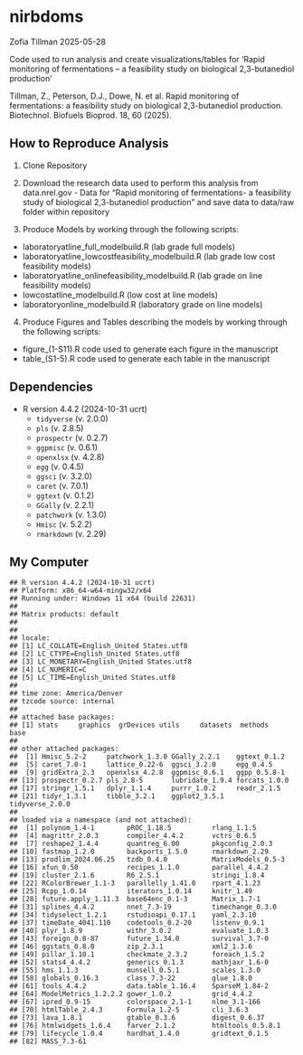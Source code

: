 nirbdoms
================
Zofia Tillman
2025-05-28

Code used to run analysis and create visualizations/tables for
‘Rapid monitoring of fermentations – a feasibility study on biological
2,3-butanediol production’ 

Tillman, Z., Peterson, D.J., Dowe, N. et al. Rapid monitoring of fermentations: a feasibility study on biological 2,3-butanediol production. Biotechnol. Biofuels Bioprod. 18, 60 (2025).

## How to Reproduce Analysis

1.  Clone Repository

2.  Download the research data used to perform this analysis from
    data.nrel.gov - Data for “Rapid monitoring of fermentations- a
    feasibility study of biological 2,3-butanediol production” and save
    data to data/raw folder within repository

3.  Produce Models by working through the following scripts:

- laboratoryatline_full_modelbuild.R (lab grade full models)
- laboratoryatline_lowcostfeasibility_modelbuild.R (lab grade low cost
  feasibility models)
- laboratoryatline_onlinefeasibility_modelbuild.R (lab grade on line
  feasibility models)
- lowcostatline_modelbuild.R (low cost at line models)
- laboratoryonline_modelbuild.R (laboratory grade on line models)



4.  Produce Figures and Tables describing the models by working through
    the following scripts:

- figure\_(1-S11).R code used to generate each figure in the manuscript
- table\_(S1-5).R code used to generate each table in the manuscript

## Dependencies

- R version 4.4.2 (2024-10-31 ucrt)
  - `tidyverse` (v. 2.0.0)
  - `pls` (v. 2.8.5)
  - `prospectr` (v. 0.2.7)
  - `ggpmisc` (v. 0.6.1)
  - `openxlsx` (v. 4.2.8)
  - `egg` (v. 0.4.5)
  - `ggsci` (v. 3.2.0)
  - `caret` (v. 7.0.1)
  - `ggtext` (v. 0.1.2)
  - `GGally` (v. 2.2.1)
  - `patchwork` (v. 1.3.0)
  - `Hmisc` (v. 5.2.2)
  - `rmarkdown` (v. 2.29)

## My Computer

    ## R version 4.4.2 (2024-10-31 ucrt)
    ## Platform: x86_64-w64-mingw32/x64
    ## Running under: Windows 11 x64 (build 22631)
    ## 
    ## Matrix products: default
    ## 
    ## 
    ## locale:
    ## [1] LC_COLLATE=English_United States.utf8 
    ## [2] LC_CTYPE=English_United States.utf8   
    ## [3] LC_MONETARY=English_United States.utf8
    ## [4] LC_NUMERIC=C                          
    ## [5] LC_TIME=English_United States.utf8    
    ## 
    ## time zone: America/Denver
    ## tzcode source: internal
    ## 
    ## attached base packages:
    ## [1] stats     graphics  grDevices utils     datasets  methods   base     
    ## 
    ## other attached packages:
    ##  [1] Hmisc_5.2-2     patchwork_1.3.0 GGally_2.2.1    ggtext_0.1.2   
    ##  [5] caret_7.0-1     lattice_0.22-6  ggsci_3.2.0     egg_0.4.5      
    ##  [9] gridExtra_2.3   openxlsx_4.2.8  ggpmisc_0.6.1   ggpp_0.5.8-1   
    ## [13] prospectr_0.2.7 pls_2.8-5       lubridate_1.9.4 forcats_1.0.0  
    ## [17] stringr_1.5.1   dplyr_1.1.4     purrr_1.0.2     readr_2.1.5    
    ## [21] tidyr_1.3.1     tibble_3.2.1    ggplot2_3.5.1   tidyverse_2.0.0
    ## 
    ## loaded via a namespace (and not attached):
    ##  [1] polynom_1.4-1        pROC_1.18.5          rlang_1.1.5         
    ##  [4] magrittr_2.0.3       compiler_4.4.2       vctrs_0.6.5         
    ##  [7] reshape2_1.4.4       quantreg_6.00        pkgconfig_2.0.3     
    ## [10] fastmap_1.2.0        backports_1.5.0      rmarkdown_2.29      
    ## [13] prodlim_2024.06.25   tzdb_0.4.0           MatrixModels_0.5-3  
    ## [16] xfun_0.50            recipes_1.1.0        parallel_4.4.2      
    ## [19] cluster_2.1.6        R6_2.5.1             stringi_1.8.4       
    ## [22] RColorBrewer_1.1-3   parallelly_1.41.0    rpart_4.1.23        
    ## [25] Rcpp_1.0.14          iterators_1.0.14     knitr_1.49          
    ## [28] future.apply_1.11.3  base64enc_0.1-3      Matrix_1.7-1        
    ## [31] splines_4.4.2        nnet_7.3-19          timechange_0.3.0    
    ## [34] tidyselect_1.2.1     rstudioapi_0.17.1    yaml_2.3.10         
    ## [37] timeDate_4041.110    codetools_0.2-20     listenv_0.9.1       
    ## [40] plyr_1.8.9           withr_3.0.2          evaluate_1.0.3      
    ## [43] foreign_0.8-87       future_1.34.0        survival_3.7-0      
    ## [46] ggstats_0.8.0        zip_2.3.1            xml2_1.3.6          
    ## [49] pillar_1.10.1        checkmate_2.3.2      foreach_1.5.2       
    ## [52] stats4_4.4.2         generics_0.1.3       mathjaxr_1.6-0      
    ## [55] hms_1.1.3            munsell_0.5.1        scales_1.3.0        
    ## [58] globals_0.16.3       class_7.3-22         glue_1.8.0          
    ## [61] tools_4.4.2          data.table_1.16.4    SparseM_1.84-2      
    ## [64] ModelMetrics_1.2.2.2 gower_1.0.2          grid_4.4.2          
    ## [67] ipred_0.9-15         colorspace_2.1-1     nlme_3.1-166        
    ## [70] htmlTable_2.4.3      Formula_1.2-5        cli_3.6.3           
    ## [73] lava_1.8.1           gtable_0.3.6         digest_0.6.37       
    ## [76] htmlwidgets_1.6.4    farver_2.1.2         htmltools_0.5.8.1   
    ## [79] lifecycle_1.0.4      hardhat_1.4.0        gridtext_0.1.5      
    ## [82] MASS_7.3-61
